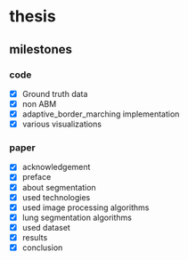 # thesis
## milestones
### code
- [x] Ground truth data  
- [x] non ABM
- [x] adaptive_border_marching implementation  
- [x] various visualizations
### paper

- [x] acknowledgement
- [x] preface
- [x] about segmentation
- [x] used technologies
- [x] used image processing algorithms
- [x] lung segmentation algorithms
- [x] used dataset
- [x] results
- [x] conclusion
